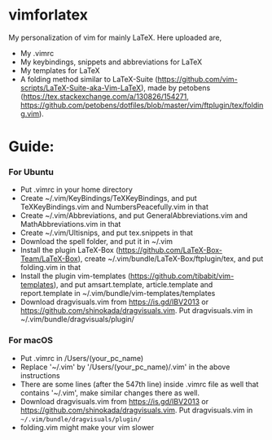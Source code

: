 # vimforlatex
My personalization of vim for mainly LaTeX.
Here uploaded are,
- My .vimrc
- My keybindings, snippets and abbreviations for LaTeX
- My templates for LaTeX
- A folding method similar to  LaTeX-Suite (https://github.com/vim-scripts/LaTeX-Suite-aka-Vim-LaTeX), made by petobens (https://tex.stackexchange.com/a/130826/154271, https://github.com/petobens/dotfiles/blob/master/vim/ftplugin/tex/folding.vim).

# Guide:

### For Ubuntu

- Put .vimrc in your home directory
- Create ~/.vim/KeyBindings/TeXKeyBindings, and put TeXKeyBindings.vim and NumbersPeacefully.vim in that
- Create ~/.vim/Abbreviations, and put GeneralAbbreviations.vim and MathAbbreviations.vim in that
- Create ~/.vim/Ultisnips, and put tex.snippets in that
- Download the spell folder, and put it in ~/.vim
- Install the plugin LaTeX-Box (https://github.com/LaTeX-Box-Team/LaTeX-Box), create ~/.vim/bundle/LaTeX-Box/ftplugin/tex, and put folding.vim in that
- Install the plugin vim-templates (https://github.com/tibabit/vim-templates), and put amsart.template, article.template and report.template in ~/.vim/bundle/vim-templates/templates
- Download dragvisuals.vim from https://is.gd/IBV2013 or https://github.com/shinokada/dragvisuals.vim. Put dragvisuals.vim in ~/.vim/bundle/dragvisuals/plugin/

### For macOS
- Put .vimrc in /Users/(your_pc_name)
- Replace '~/.vim' by '/Users/(your_pc_name)/.vim' in the above instructions
- There are some lines (after the 547th line) inside .vimrc file as well that contains '~/.vim', make similar changes there as well.
- Download dragvisuals.vim from https://is.gd/IBV2013 or https://github.com/shinokada/dragvisuals.vim. Put dragvisuals.vim in `~/.vim/bundle/dragvisuals/plugin/`
- folding.vim might make your vim slower
